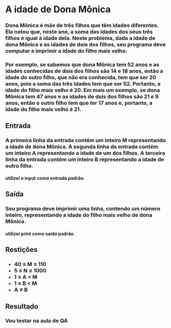 # A idade de Dona Mônica
### <p>Dona Mônica é mãe de três filhos que têm idades diferentes. Ela notou que, neste ano, a soma das idades dos seus três filhos é igual à idade dela. Neste problema, dada a idade de dona Mônica e as idades de dois dos filhos, seu programa deve computar e imprimir a idade do filho mais velho.</p>
### <p>Por exemplo, se sabemos que dona Mônica tem 52 anos e as idades conhecidas de dois dos filhos são 14 e 18 anos, então a idade do outro filho, que não era conhecida, tem que ser 20 anos, pois a soma das três idades tem que ser 52. Portanto, a idade do filho mais velho é 20. Em mais um exemplo, se dona Mônica tem 47 anos e as idades de dois dos filhos são 21 e 9 anos, então o outro filho tem que ter 17 anos e, portanto, a idade do filho mais velho é 21.</p>
## Entrada
### <p>A primeira linha da entrada contém um inteiro M representando a idade de dona Mônica. A segunda linha da entrada contém um inteiro A representando a idade de um dos filhos. A terceira linha da entrada contém um inteiro B representando a idade de outro filho.</p>
#### utilizei o input como entrada padrão.
## Saída
### <p>Seu programa deve imprimir uma linha, contendo um número inteiro, representando a idade do filho mais velho de dona Mônica.</p>
#### utilizei print como saída padrão.
## Restições 
### <ul><li>40 ≤ M ≤ 110</li> <li>5 ≤ N ≤ 1000</li> <li>1 ≤ A < M</li> <li>1 ≤ B < M</li> <li>A ≠ B</li></ul>
## Resultado 
### Vou testar na aula de QA

